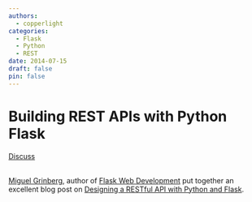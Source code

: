 ```yaml
---
authors:
  - copperlight
categories:
  - Flask
  - Python
  - REST
date: 2014-07-15
draft: false
pin: false
---
```


# Building REST APIs with Python Flask

<div class="meta">
  <span class="discuss"><a class="github-button" href="https://github.com/copperlight/copperlight.github.io/issues" data-icon="octicon-issue-opened" aria-label="Discuss copperlight/copperlight.github.io on GitHub">Discuss</a></span>
</div><br/>

[Miguel Grinberg](http://blog.miguelgrinberg.com/post/about-me), author of
[Flask Web Development](http://flaskbook.com/) put together an excellent blog post on
[Designing a RESTful API with Python and Flask](http://blog.miguelgrinberg.com/post/designing-a-restful-api-with-python-and-flask).
